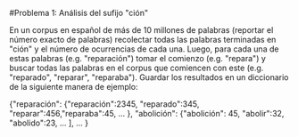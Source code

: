 #Problema 1: Análisis del sufijo "ción"

En un corpus en español de más de 10 millones de palabras (reportar el número exacto de palabras) recolectar todas las palabras terminadas en "ción" y el número de ocurrencias de cada una. Luego, para cada una de estas palabras (e.g. "reparación") tomar el comienzo (e.g. "repara") y buscar todas las palabras en el corpus que comiencen con este (e.g. "reparado", "reparar", "reparaba"). Guardar los resultados en un diccionario de la siguiente manera de ejemplo:

{"reparación": {"reparación":2345, "reparado":345, "reparar":456,"reparaba":45, ... },
 "abolición": {"abolición": 45, "abolir":32, "abolido":23, ... ],
  ... } 
